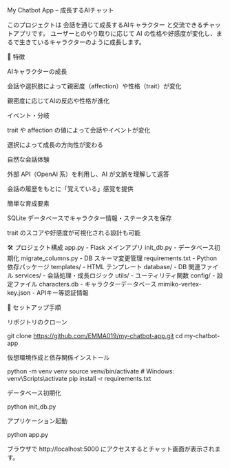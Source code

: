 My Chatbot App – 成長するAIチャット

このプロジェクトは 会話を通じて成長するAIキャラクター と交流できるチャットアプリです。
ユーザーとのやり取りに応じて AI の性格や好感度が変化し、まるで生きているキャラクターのように成長します。

🧩 特徴

AIキャラクターの成長

会話や選択肢によって親密度（affection）や性格（trait）が変化

親密度に応じてAIの反応や性格が進化

イベント・分岐

trait や affection の値によって会話やイベントが変化

選択によって成長の方向性が変わる

自然な会話体験

外部 API（OpenAI 系）を利用し、AI が文脈を理解して返答

会話の履歴をもとに「覚えている」感覚を提供

簡単な育成要素

SQLite データベースでキャラクター情報・ステータスを保存

trait のスコアや好感度が可視化される設計も可能

🛠️ プロジェクト構成
app.py               - Flask メインアプリ
init_db.py           - データベース初期化
migrate_columns.py   - DB スキーマ変更管理
requirements.txt     - Python 依存パッケージ
templates/           - HTML テンプレート
database/            - DB 関連ファイル
services/            - 会話処理・成長ロジック
utils/               - ユーティリティ関数
config/              - 設定ファイル
characters.db        - キャラクターデータベース
mimiko-vertex-key.json - APIキー等認証情報

🚀 セットアップ手順

リポジトリのクローン

git clone https://github.com/EMMA019/my-chatbot-app.git
cd my-chatbot-app


仮想環境作成と依存関係インストール

python -m venv venv
source venv/bin/activate  # Windows: venv\Scripts\activate
pip install -r requirements.txt


データベース初期化

python init_db.py


アプリケーション起動

python app.py


ブラウザで http://localhost:5000 にアクセスするとチャット画面が表示されます。
